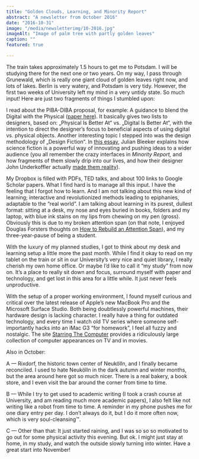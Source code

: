 ```yaml
---
title: "Golden Clouds, Learning, and Minority Report"
abstract: "A newsletter from October 2016"
date: "2016-10-31"
image: "/media/newsletterimg/10-2016.jpg"
imageAlt: "Image of palm tree with partly golden leaves"
caption: ""
featured: true

---
```


The train takes approximately 1.5 hours to get me to Potsdam. I will be studying there for the next one or two years. On my way, I pass through Grunewald, which is really one giant cloud of golden leaves right now, and lots of lakes. Berlin is very watery, and Potsdam is very tidy. However, the first two weeks of University left my mind in a very untidy state. So much input! Here are just two fragments of things I stumbled upon:

I read about the PIBA-DIBA proposal, for example: A guidance to blend the Digital with the Physical ([paper here](http://hci.uni-konstanz.de/downloads/blend13_hurtienne.pdf)). It basically gives two lists to designers, based on: „Physical Is Better At“ vs. „Digital Is Better At“, with the intention to direct the designer’s focus to beneficial aspects of using digital vs. physical objects. Another interesting topic I stepped into was the design methodology of „Design Fiction“. In [this essay](http://v2.nl/archive/articles/design-fiction), Julian Bleeker explains how science fiction is a powerful way of innovating and pushing ideas to a wider audience (you all remember the crazy interfaces in _Minority Report,_ and how fragments of them slowly drip into our lives, and how their designer John Underkoffler actually [made them reality](https://www.ted.com/talks/john_underkoffler_drive_3d_data_with_a_gesture?language=en#t-288072)).

My Dropbox is filled with PDFs, TED talks, and about 100 links to Google Scholar papers. What I find hard is to manage all this input. I have the feeling that I forgot how to learn. And I am not talking about this new kind of learning; interactive and revolutionized methods leading to epiphanies, adaptable to the “real world”. I am talking about learning in its purest, dullest format: sitting at a desk, my nose and eyes buried in books, folders and my laptop, with blue ink stains on my lips from chewing on my pen (gross). Obviously this is due to my broken attention span (on that note, I enjoyed Douglas Forsters thoughts on [How to Rebuild an Attention Span](http://www.theatlantic.com/health/archive/2013/09/how-to-rebuild-an-attention-span/279326/)), and my three-year-pause of being a student.  

With the luxury of my planned studies, I got to think about my desk and learning setup a little more the past month. While I find it okay to read on my tablet on the train or sit in our University’s very nice and quiet library, I really cherish my own home office. Or maybe I’d like to call it “my study” from now on. It’s a place to really sit down and focus, surround myself with paper and technology, and get lost in this area for a little while. It just never feels unproductive.

With the setup of a proper working environment, I found myself curious and critical over the latest release of Apple’s new MacBook Pro and the Microsoft Surface Studio. Both being doubtlessly powerful machines, their hardware design is lacking character. I really have a thing for outdated technology, and every time I watch old TV series where someone self-importantly hacks into an iMac G3 “for homework”, I feel all fuzzy and nostalgic. The site [Starring The Computer](http://www.starringthecomputer.com/) provides a ridiculously large collection of computer appearances on TV and in movies.

Also in October:

A — Rixdorf, the historic town center of Neukölln, and I finally became reconciled. I used to hate Neukölln in the dark autumn and winter months, but the area around here got so much nicer. There is a real bakery, a book store, and I even visit the bar around the corner from time to time.

B — While I try to get used to academic writing (I took a crash course at University, and am reading much more academic papers), I also felt like not writing like a robot from time to time. A reminder in my phone pushes me for one diary entry per day. I don’t always do it, but I do it more often now, which is very soul-cleansing™.

C — Other than that: It just started raining, and I was so so so motivated to go out for some physical activity this evening. But ok. I might just stay at home, in my study, and watch the outside slowly turning into winter. Have a great start into November!